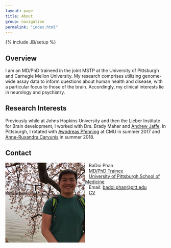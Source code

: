 ```yaml
---
layout: page
title: About
group: navigation
permalink: "index.html"
---
```

{% include JB/setup %}

Overview
--------
I am an MD/PhD traineed in the joint MSTP at the University of Pittsburgh and Carnegie Mellon University. My research comprises utilizing genome-wide assay data to inform questions about human health and disease, with a particular focus to those of the brain. Accordingly, my clinical interests lie in neurology and psychiatry.

Research Interests
------------------
Previously while at Johns Hopkins University and then the Lieber Institute for Brain development, I worked with Drs. Brady Maher and [Andrew Jaffe](http://aejaffe.com). In Pittsburgh, I rotated with [Awndreas Pfenning](http://www.pfenninglab.org) at CMU in summer 2017 and [Anne-Ruxandra Carvunis](http://www.carvunis.com) in summer 2018. 

Contact
-------
<img src="media/badoi.jpg" alt="BaDoi Phan" style="width: 250px;" align="left"/>

&nbsp;&nbsp;&nbsp;BaDoi Phan<br>
&nbsp;&nbsp;&nbsp;[MD/PhD Trainee](http://www.mdphd.pitt.edu/students/badoi-phan)<br>
&nbsp;&nbsp;&nbsp;[University of Pittsburgh School of Medicine](http://medschool.pitt.edu)<br>
&nbsp;&nbsp;&nbsp;Email: <a href="mailto:badoi.phan@pitt.edu">badoi.phan@pitt.edu</a> <br>
&nbsp;&nbsp;&nbsp;[CV](files/phan-cv.pdf)<br>
<br><br>

<a href="github.com/badoi">
